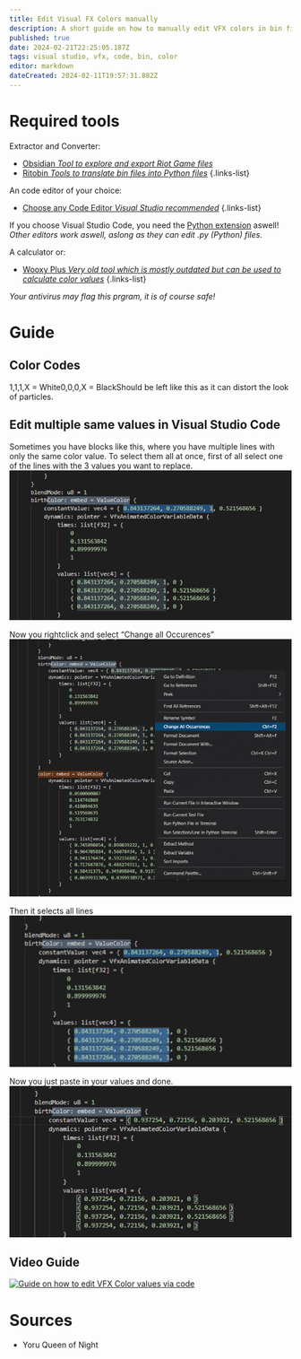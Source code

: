 ```yaml
---
title: Edit Visual FX Colors manually
description: A short guide on how to manually edit VFX colors in bin files.
published: true
date: 2024-02-21T22:25:05.187Z
tags: visual studio, vfx, code, bin, color
editor: markdown
dateCreated: 2024-02-11T19:57:31.882Z
---
```


# Required tools

Extractor and Converter:
- [Obsidian *Tool to explore and export Riot Game files*](/core-guides/tools/obsidian)
- [Ritobin *Tools to translate bin files into Python files*](/core-guides/tools/rito-bin)
{.links-list}

An code editor of your choice:
- [Choose any Code Editor *Visual Studio recommended*](/core-guides/tools#coding-bin-editing)
{.links-list}

If you choose Visual Studio Code, you need the [Python extension](https://marketplace.visualstudio.com/items?itemName=ms-python.python) aswell!
*Other editors work aswell, aslong as they can edit .py (Python) files.*

A calculator or:
- [Wooxy Plus *Very old tool which is mostly outdated but can be used to calculate color values*](https://drive.google.com/file/d/1Lj-TMFXve-QuCOeYN9v4QeBXpXaaoTgc/view)
{.links-list}

*Your antivirus may flag this prgram, it is of course safe!*

# Guide
## Color Codes
1,1,1,X = White0,0,0,X = BlackShould be left like this as it can distort the look of particles.

## Edit multiple same values in Visual Studio Code
Sometimes you have blocks like this, where you have multiple lines with only the same color value.
To select them all at once, first of all select one of the lines with the 3 values you want to replace.
![part1.webp](/user-pictures/vector/general-guides/manualedit-vfx/part1.webp)

Now you rightclick and select “Change all Occurences”
![part2.webp](/user-pictures/vector/general-guides/manualedit-vfx/part2.webp)

Then it selects all lines
![part3.webp](/user-pictures/vector/general-guides/manualedit-vfx/part3.webp)

Now you just paste in your values and done.
![part4.webp](/user-pictures/vector/general-guides/manualedit-vfx/part4.webp)

## Video Guide

<div align="left">
  <a href="https://www.youtube.com/watch?v=h2NlIc35qWY"><img src="https://img.youtube.com/vi/h2NlIc35qWY/0.jpg" alt="Guide on how to edit VFX Color values via code"
style="width:75%"></a>
</div>

# Sources
- Yoru Queen of Night
